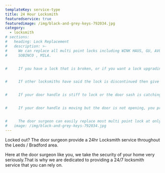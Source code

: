 ```yaml
---
templateKey: service-type
title: 24 Hour Locksmith
featuredservice: true
featuredimage: /img/black-and-grey-keys-792034.jpg
category:
  - locksmith
# sections:
#   heading: Lock Replacement
#   description: >-
#     We can replace all multi point locks including WINK HAUS, GU, AVOCET,
#     SOBINCO , MILA.


#     If you have a lock that is broken, or if you want a lock upgrading, i.e from an old style 4 roller lock to a 4 hook lock, then give us a call for a free no obligation quote.


#     If other locksmiths have said the lock is discontinued then give us a call, we specialise in finding locks and materials that others cant.


#     If your door handle is stiff to lock or the door sash is catching the frame it probably just needs re-packing or realigning before the lock breaks.


#     If your door handle is moving but the door is not opening, you probably need a new lock, and not a new door like some window manufactures will tell you.


#     The door surgeon can easily replace most multi point lock at only a fraction of the cost of a new door.
#   image: /img/black-and-grey-keys-792034.jpg
---
```

Locked out? The door surgeon provide a 24hr Locksmith service throughout the Leeds / Bradford area.

Here at the door surgeon like you, we take the security of your home very seriously.That is why we are dedicated to providing a 24/7 locksmith service that you can rely on.